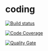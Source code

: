# coding

[![Build status](https://travis-ci.com/CristelhM/Testing.svg?branch=develop)](https://travis-ci.com/CristelhM/Testing) 

[![Code Coverage](https://img.shields.io/codecov/c/github/CristelhM/Testing/develop.svg)](https://codecov.io/github/CristelhM/Testing?branch=develop)

[![Quality Gate](https://sonarcloud.io/api/project_badges/measure?project=cristelhm_testing&metric=alert_status)](https://sonarcloud.io/dashboard/index/cristelhm_testing)
